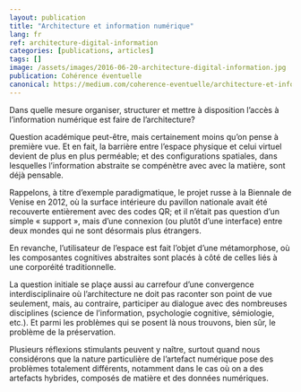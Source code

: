 ```yaml
---
layout: publication
title: "Architecture et information numérique"
lang: fr
ref: architecture-digital-information
categories: [publications, articles]
tags: []
image: /assets/images/2016-06-20-architecture-digital-information.jpg
publication: Cohérence éventuelle
canonical: https://medium.com/coherence-eventuelle/architecture-et-information-num%C3%A9rique-5e82771f958d
---
```


Dans quelle mesure organiser, structurer et mettre à disposition l’accès à l’information numérique est faire de l’architecture?

Question académique peut-être, mais certainement moins qu’on pense à première vue. Et en fait, la barrière entre l’espace physique et celui virtuel devient de plus en plus perméable; et des configurations spatiales, dans lesquelles l’information abstraite se compénètre avec avec la matière, sont déjà pensable.

Rappelons, à titre d’exemple paradigmatique, le projet russe à la Biennale de Venise en 2012, où la surface intérieure du pavillon nationale avait été recouverte entièrement avec des codes QR; et il n’était pas question d’un simple « support », mais d’une connexion (ou plutôt d’une interface) entre deux mondes qui ne sont désormais plus étrangers.

En revanche, l’utilisateur de l’espace est fait l’objet d’une métamorphose, où les composantes cognitives abstraites sont placés à côté de celles liés à une corporéité traditionnelle.

La question initiale se plaçe aussi au carrefour d’une convergence interdisciplinaire où l’architecture ne doit pas raconter son point de vue seulement, mais, au contraire, participer au dialogue avec des nombreuses disciplines (science de l’information, psychologie cognitive, sémiologie, etc.). Et parmi les problèmes qui se posent là nous trouvons, bien sûr, le problème de la préservation.

Plusieurs réflexions stimulants peuvent y naître, surtout quand nous considérons que la nature particulière de l’artefact numérique pose des problèmes totalement différents, notamment dans le cas où on a des artefacts hybrides, composés de matière et des données numériques.
